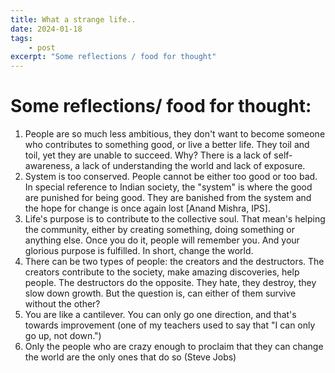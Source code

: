 ```yaml
---
title: What a strange life..
date: 2024-01-18
tags:
    - post
excerpt: "Some reflections / food for thought"
---
```

# Some reflections/ food for thought:
1. People are so much less ambitious, they don't want to become someone who contributes to something good, or live a better life. They toil and toil, yet they are unable to succeed. Why? There is a lack of self-awareness, a lack of understanding the world and lack of exposure.
2. System is too conserved. People cannot be either too good or too bad. In special reference to Indian society, the "system" is where the good are punished for being good. They are banished from the system and the hope for change is once again lost [Anand Mishra, IPS].
3. Life's purpose is to contribute to the collective soul. That mean's helping the community, either by creating something, doing something or anything else. Once you do it, people will remember you. And your glorious purpose is fulfilled. In short, change the world.
4. There can be two types of people: the creators and the destructors. The creators contribute to the society, make amazing discoveries, help people. The destructors do the opposite. They hate, they destroy, they slow down growth.
But the question is, can either of them survive without the other?
5. You are like a cantilever. You can only go one direction, and that's towards improvement (one of my teachers used to say that "I can only go up, not down.")
6. Only the people who are crazy enough to proclaim that they can change the world are the only ones that do so (Steve Jobs)

